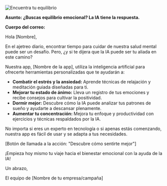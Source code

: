 ![Encuentra tu equilibrio](https://images.pexels.com/photos/4047042/pexels-photo-4047042.jpeg)

**Asunto: ¿Buscas equilibrio emocional? La IA tiene la respuesta.**

**Cuerpo del correo:**

Hola [Nombre],

En el ajetreo diario, encontrar tiempo para cuidar de nuestra salud mental puede ser un desafío. Pero, ¿y si te dijera que la IA puede ser tu aliada en este camino?

Nuestra app, [Nombre de la app], utiliza la inteligencia artificial para ofrecerte herramientas personalizadas que te ayudarán a:

- **Combatir el estrés y la ansiedad:** Aprende técnicas de relajación y meditación guiada diseñadas para ti.
- **Mejorar tu estado de ánimo:** Lleva un registro de tus emociones y recibe consejos para cultivar la positividad.
- **Dormir mejor:** Descubre cómo la IA puede analizar tus patrones de sueño y ayudarte a descansar plenamente.
- **Aumentar tu concentración:** Mejora tu enfoque y productividad con ejercicios y técnicas respaldados por la IA.

No importa si eres un experto en tecnología o si apenas estás comenzando, nuestra app es fácil de usar y se adapta a tus necesidades.

[Botón de llamada a la acción: "Descubre cómo sentirte mejor"]

¡Empieza hoy mismo tu viaje hacia el bienestar emocional con la ayuda de la IA!

Un abrazo,

El equipo de [Nombre de tu empresa/campaña]
